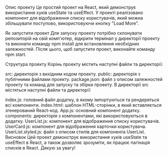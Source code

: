 Опис проекту Це простий проект на React, який демонструє використання хуків
useState та useEffect. У проекті реалізовано компонент для відображення списку
користувачів, який можна збільшувати поступово, використовуючи кнопку "Load
More".

Як запустити проект Для запуску проекту потрібно склонувати репозиторій на свій
комп'ютер, відкрити термінал у директорії проекту та виконати команду npm
install для встановлення необхідних залежностей. Після цього, щоб запустити
проект, виконайте команду npm start.

Структура проекту Корінь проекту містить наступні файли та директорії:

src: директорія з вихідним кодом проекту. public: директорія з публічними
файлами проекту. package.json: файл з описом залежностей проекту та команд для
запуску та збірки проекту. В директорії src містяться наступні файли та
директорії:

index.js: головний файл додатку, в якому імпортуються та рендеряться всі
компоненти. index.html: шаблон HTML-сторінки, в який вставляється згенерований
React-код. App.js: основний компонент додатку. components: директорія з
компонентами, які використовуються в додатку. UserList.js: компонент для
відображення списку користувачів. UserCard.js: компонент для відображення
карточки користувача. UserList.styled.js: файл з описом стилів для компонента
UserList. Висновок Цей проект демонструє використання хуків useState та
useEffect в React, а також дозволяє зрозуміти, як працює пагінація списків в
React. Дякую за увагу!
